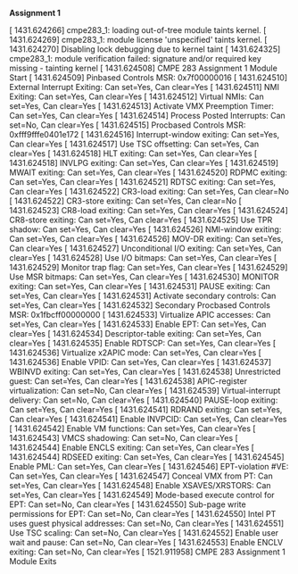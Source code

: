 **Assignment 1**

[ 1431.624266] cmpe283_1: loading out-of-tree module taints kernel.
[ 1431.624269] cmpe283_1: module license 'unspecified' taints kernel.
[ 1431.624270] Disabling lock debugging due to kernel taint
[ 1431.624325] cmpe283_1: module verification failed: signature and/or required key missing - tainting kernel
[ 1431.624508] CMPE 283 Assignment 1 Module Start
[ 1431.624509] Pinbased Controls MSR: 0x7f00000016
[ 1431.624510]   External Interrupt Exiting: Can set=Yes, Can clear=Yes
[ 1431.624511]   NMI Exiting: Can set=Yes, Can clear=Yes
[ 1431.624512]   Virtual NMIs: Can set=Yes, Can clear=Yes
[ 1431.624513]   Activate VMX Preemption Timer: Can set=Yes, Can clear=Yes
[ 1431.624514]   Process Posted Interrupts: Can set=No, Can clear=Yes
[ 1431.624515] Procbased Controls MSR: 0xfff9fffe0401e172
[ 1431.624516]   Interrupt-window exiting: Can set=Yes, Can clear=Yes
[ 1431.624517]   Use TSC offsetting: Can set=Yes, Can clear=Yes
[ 1431.624518]   HLT exiting: Can set=Yes, Can clear=Yes
[ 1431.624518]   INVLPG exiting: Can set=Yes, Can clear=Yes
[ 1431.624519]   MWAIT exiting: Can set=Yes, Can clear=Yes
[ 1431.624520]   RDPMC exiting: Can set=Yes, Can clear=Yes
[ 1431.624521]   RDTSC exiting: Can set=Yes, Can clear=Yes
[ 1431.624522]   CR3-load exiting: Can set=Yes, Can clear=No
[ 1431.624522]   CR3-store exiting: Can set=Yes, Can clear=No
[ 1431.624523]   CR8-load exiting: Can set=Yes, Can clear=Yes
[ 1431.624524]   CR8-store exiting: Can set=Yes, Can clear=Yes
[ 1431.624525]   Use TPR shadow: Can set=Yes, Can clear=Yes
[ 1431.624526]   NMI-window exiting: Can set=Yes, Can clear=Yes
[ 1431.624526]   MOV-DR exiting: Can set=Yes, Can clear=Yes
[ 1431.624527]   Unconditional I/O exiting: Can set=Yes, Can clear=Yes
[ 1431.624528]   Use I/O bitmaps: Can set=Yes, Can clear=Yes
[ 1431.624529]   Monitor trap flag: Can set=Yes, Can clear=Yes
[ 1431.624529]   Use MSR bitmaps: Can set=Yes, Can clear=Yes
[ 1431.624530]   MONITOR exiting: Can set=Yes, Can clear=Yes
[ 1431.624531]   PAUSE exiting: Can set=Yes, Can clear=Yes
[ 1431.624531]   Activate secondary controls: Can set=Yes, Can clear=Yes
[ 1431.624532] Secondary Procbased Controls MSR: 0x1fbcff00000000
[ 1431.624533]   Virtualize APIC accesses: Can set=Yes, Can clear=Yes
[ 1431.624533]   Enable EPT: Can set=Yes, Can clear=Yes
[ 1431.624534]   Descriptor-table exiting: Can set=Yes, Can clear=Yes
[ 1431.624535]   Enable RDTSCP: Can set=Yes, Can clear=Yes
[ 1431.624536]   Virtualize x2APIC mode: Can set=Yes, Can clear=Yes
[ 1431.624536]   Enable VPID: Can set=Yes, Can clear=Yes
[ 1431.624537]   WBINVD exiting: Can set=Yes, Can clear=Yes
[ 1431.624538]   Unrestricted guest: Can set=Yes, Can clear=Yes
[ 1431.624538]   APIC-register virtualization: Can set=No, Can clear=Yes
[ 1431.624539]   Virtual-interrupt delivery: Can set=No, Can clear=Yes
[ 1431.624540]   PAUSE-loop exiting: Can set=Yes, Can clear=Yes
[ 1431.624541]   RDRAND exiting: Can set=Yes, Can clear=Yes
[ 1431.624541]   Enable INVPCID: Can set=Yes, Can clear=Yes
[ 1431.624542]   Enable VM functions: Can set=Yes, Can clear=Yes
[ 1431.624543]   VMCS shadowing: Can set=No, Can clear=Yes
[ 1431.624544]   Enable ENCLS exiting: Can set=Yes, Can clear=Yes
[ 1431.624544]   RDSEED exiting: Can set=Yes, Can clear=Yes
[ 1431.624545]   Enable PML: Can set=Yes, Can clear=Yes
[ 1431.624546]   EPT-violation #VE: Can set=Yes, Can clear=Yes
[ 1431.624547]   Conceal VMX from PT: Can set=Yes, Can clear=Yes
[ 1431.624548]   Enable XSAVES/XRSTORS: Can set=Yes, Can clear=Yes
[ 1431.624549]   Mode-based execute control for EPT: Can set=No, Can clear=Yes
[ 1431.624550]   Sub-page write permissions for EPT: Can set=No, Can clear=Yes
[ 1431.624550]   Intel PT uses guest physical addresses: Can set=No, Can clear=Yes
[ 1431.624551]   Use TSC scaling: Can set=No, Can clear=Yes
[ 1431.624552]   Enable user wait and pause: Can set=No, Can clear=Yes
[ 1431.624553]   Enable ENCLV exiting: Can set=No, Can clear=Yes
[ 1521.911958] CMPE 283 Assignment 1 Module Exits

